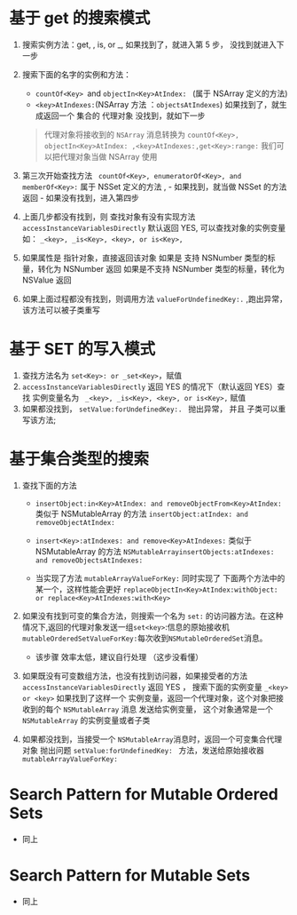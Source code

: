 #  基于 get 的搜索模式

1. 搜索实例方法：get<Key>, <key>, is<Key>, or _<key>,  如果找到了，就进入第 5 步， 没找到就进入下一步
2. 搜索下面的名字的实例和方法：
    - `countOf<Key> `and `objectIn<Key>AtIndex: ` (属于 NSArray 定义的方法) 
    - `<key>AtIndexes:`(NSArray 方法 ：`objectsAtIndexes`)
    如果找到了，就生成返回一个 集合的 代理对象
    没找到，就如下一步
    > 代理对象将接收到的 `NSArray` 消息转换为 `countOf<Key>, objectIn<Key>AtIndex: ,<key>AtIndexes:,get<Key>:range:` 我们可以把代理对象当做 NSArray 使用
    
3. 第三次开始查找方法 ` countOf<Key>, enumeratorOf<Key>, and memberOf<Key>:` 属于 NSSet 定义的方法 , 
        - 如果找到，就当做 NSSet 的方法返回
        - 如果没有找到，进入第四步
4.  上面几步都没有找到，则 查找对象有没有实现方法 `accessInstanceVariablesDirectly` 默认返回 YES, 可以查找对象的实例变量 如：
     `_<key>, _is<Key>, <key>, or is<Key>,`

5. 如果属性是 指针对象，直接返回该对象
    如果是 支持 NSNumber 类型的标量，转化为 NSNumber 返回
    如果是不支持 NSNumber 类型的标量，转化为 NSValue 返回
6. 如果上面过程都没有找到，则调用方法 `valueForUndefinedKey:.` ,跑出异常， 该方法可以被子类重写 


# 基于 SET 的写入模式
1.  查找方法名为 `set<Key>: or _set<Key>`，赋值
2.  `accessInstanceVariablesDirectly` 返回 YES 的情况下（默认返回 YES）查找 实例变量名为 ` _<key>, _is<Key>, <key>, or is<Key>,` 赋值
3. 如果都没找到， `setValue:forUndefinedKey:. ` 抛出异常， 并且 子类可以重写该方法;

# 基于集合类型的搜索
1. 查找下面的方法 
    * `insertObject:in<Key>AtIndex: and removeObjectFrom<Key>AtIndex:`
    类似于 NSMutableArray 的方法 `insertObject:atIndex: and removeObjectAtIndex:`
    
    * `insert<Key>:atIndexes: and remove<Key>AtIndexes:` 
    类似于 NSMutableArray 的方法
     `NSMutableArrayinsertObjects:atIndexes: and removeObjectsAtIndexes:`
     
    * 当实现了方法 `mutableArrayValueForKey:`
        同时实现了 下面两个方法中的某一个，这样性能会更好
        `replaceObjectIn<Key>AtIndex:withObject: or replace<Key>AtIndexes:with<Key>`
2. 如果没有找到可变的集合方法，则搜索一个名为 `set:` 的访问器方法。在这种情况下,返回的代理对象发送一组`set<key>`:信息的原始接收机`mutableOrderedSetValueForKey:`每次收到`NSMutableOrderedSet`消息。
    * 该步骤 效率太低，建议自行处理
    （这步没看懂）

3. 如果既没有可变数组方法，也没有找到访问器，如果接受者的方法 `accessInstanceVariablesDirectly` 返回 YES ， 搜索下面的实例变量 `_<key> or <key>`
    如果找到了这样一个 实例变量，返回一个代理对象，这个对象把接收到的每个 `NSMutableArray` 消息 发送给实例变量， 这个对象通常是一个 `NSMutableArray` 的实例变量或者子类 

4. 如果都没找到，当接受一个 `NSMutableArray`消息时，返回一个可变集合代理对象 抛出问题 `setValue:forUndefinedKey: ` 方法，发送给原始接收器 `mutableArrayValueForKey:`
        

# Search Pattern for Mutable Ordered Sets
-  同上

# Search Pattern for Mutable Sets
- 同上
    
